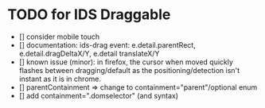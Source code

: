 # TODO for IDS Draggable

- [] consider mobile touch
- [] documentation: ids-drag event: e.detail.parentRect, e.detail.dragDeltaX/Y, e.detail translateX/Y
- [] known issue (minor): in firefox, the cursor when moved quickly flashes between dragging/default as the positioning/detection isn't instant as it is in chrome.
- [] parentContainment => change to containment="parent"/optional enum
- [] add containment=".domselector" (and syntax)

